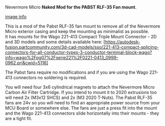 Nevermore Micro **Naked Mod for the PABST RLF-35 Fan mount**.

[image info](wago_rlf.jpg)

This is a mod of the Pabst RLF-35 fan mount to remove all of the Nevermore Micro exterior casing and keep the mounting as minimalist as possible.  
It has mounts for the Wago 221-413 Compact Triple Mount Connector - 2D and 3D models and some details available here: 
[https://autodesk-fusion.partcommunity.com/3d-cad-models/sso/221-413-compact-splicing-connectors-for-all-conductor-types-3-conductor-terminal-block-wago?info=wago%2Fpg07%2Fserie221%2F0221-0413_0999-0962.prj&cwid=5116]

The Pabst fans require no modifications and if you are using the Wago 221-413 connectors no soldering is required.  

You will need four 3x6 cylindrical magnets to attach the Nevermore Micro Carbon Air Filter Cartridge.  If you intend to mount it to 2020 extrusions too will need 2x (M3x12 SHCS) and 2x (M3 2020 T-Nuts).
The Pabst RLF-35 fans are 24v so you will need to find an appropriate power source from your MCU Board or somewhere else.  The fans are just a press fit into the mount and the Wago 221-413 connectors slide horizontally into their mounts - they are a tight fit.
